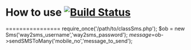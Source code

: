 # How to use    [![Build Status](https://secure.travis-ci.org/revathskumar/sms-with-php.png)](http://travis-ci.org/revathskumar/sms-with-php)
================
    require_once('/path/to/classSms.php');
	$ob = new Sms('way2sms_username','way2sms_password');
    $message=$ob->sendSMSToMany('mobile_no','message_to_send');
